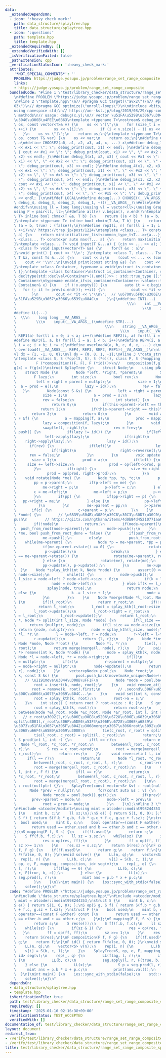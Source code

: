 ```yaml
---
data:
  _extendedDependsOn:
  - icon: ':heavy_check_mark:'
    path: data_structure/splaytree.hpp
    title: data_structure/splaytree.hpp
  - icon: ':question:'
    path: template.hpp
    title: template.hpp
  _extendedRequiredBy: []
  _extendedVerifiedWith: []
  _isVerificationFailed: false
  _pathExtension: cpp
  _verificationStatusIcon: ':heavy_check_mark:'
  attributes:
    '*NOT_SPECIAL_COMMENTS*': ''
    PROBLEM: https://judge.yosupo.jp/problem/range_set_range_composite
    links:
    - https://judge.yosupo.jp/problem/range_set_range_composite
  bundledCode: "#line 1 \"test/library_checker/data_structure/range_set_range_composite_splay.test.cpp\"\
    \n#define PROBLEM \"https://judge.yosupo.jp/problem/range_set_range_composite\"\
    \n#line 2 \"template.hpp\"\n// #pragma GCC target(\"avx2\")\n// #pragma GCC optimize(\"\
    O3\")\n// #pragma GCC optimize(\"unroll-loops\")\n\n#include <bits/stdc++.h>\n\
    using namespace std;\n// https://xn--kst.jp/blog/2019/08/29/cpp-comp/\n// debug\
    \ methods\n// usage: debug(x,y);\n// vector \u51FA\u529B\u3067\u304D\u308B\u3088\
    \u3046\u306B\u4FEE\u6B63\ntemplate <typename T>\nostream& debug_print(ostream&\
    \ os, const vector<T>& v) {\n    os << \"[\";\n    for (size_t i = 0; i < v.size();\
    \ ++i) {\n        os << v[i];\n        if (i < v.size() - 1) os << \", \";\n \
    \   }\n    os << \"]\";\n    return os;\n}\ntemplate <typename T>\nostream& debug_print(ostream&\
    \ os, const T& var) {\n    os << var;\n    return os;\n}\n#define CHOOSE(a) CHOOSE2\
    \ a\n#define CHOOSE2(a0, a1, a2, a3, a4, x, ...) x\n#define debug_1(x1) { cout\
    \ << #x1 << \": \"; debug_print(cout, x1) << endl; }\n#define debug_2(x1, x2)\
    \ { cout << #x1 << \": \"; debug_print(cout, x1) << \", \" << #x2 << \": \"; debug_print(cout,\
    \ x2) << endl; }\n#define debug_3(x1, x2, x3) { cout << #x1 << \": \"; debug_print(cout,\
    \ x1) << \", \" << #x2 << \": \"; debug_print(cout, x2) << \", \" << #x3 << \"\
    : \"; debug_print(cout, x3) << endl; }\n#define debug_4(x1, x2, x3, x4) { cout\
    \ << #x1 << \": \"; debug_print(cout, x1) << \", \" << #x2 << \": \"; debug_print(cout,\
    \ x2) << \", \" << #x3 << \": \"; debug_print(cout, x3) << \", \" << #x4 << \"\
    : \"; debug_print(cout, x4) << endl; }\n#define debug_5(x1, x2, x3, x4, x5) {\
    \ cout << #x1 << \": \"; debug_print(cout, x1) << \", \" << #x2 << \": \"; debug_print(cout,\
    \ x2) << \", \" << #x3 << \": \"; debug_print(cout, x3) << \", \" << #x4 << \"\
    : \"; debug_print(cout, x4) << \", \" << #x5 << \": \"; debug_print(cout, x5)\
    \ << endl; }\n\n#ifdef LOCAL\n#define debug(...) CHOOSE((__VA_ARGS__, debug_5,\
    \ debug_4, debug_3, debug_2, debug_1, ~))(__VA_ARGS__)\n#else\n#define debug(...)\n\
    #endif\n\nusing ll = long long;\nusing vl = vector<ll>;\nusing Graph = vector<vector<ll>>;\n\
    using P = pair<ll, ll>;\n#define all(v) v.begin(), v.end()\ntemplate <typename\
    \ T> inline bool chmax(T &a, T b) {\n    return ((a < b) ? (a = b, true) : (false));\n\
    }\ntemplate <typename T> inline bool chmin(T &a, T b) {\n    return ((a > b) ?\
    \ (a = b, true) : (false));\n}\n#define rep1(i, n) for(ll i = 1; i <= ((ll)n);\
    \ ++i)\n// https://trap.jp/post/1224/\ntemplate <class... T> constexpr auto min(T...\
    \ a) {\n    return min(initializer_list<common_type_t<T...>>{a...});\n}\ntemplate\
    \ <class... T> constexpr auto max(T... a) {\n    return max(initializer_list<common_type_t<T...>>{a...});\n\
    }\ntemplate <class... T> void input(T &...a) { (cin >> ... >> a); }\ntemplate\
    \ <class T> void input(vector<T> &a) {\n    for(T &x : a)\n        cin >> x;\n\
    }\nvoid print() { cout << '\\n'; }\ntemplate <class T, class... Ts> void print(const\
    \ T &a, const Ts &...b) {\n    cout << a;\n    (cout << ... << (cout << ' ', b));\n\
    \    cout << '\\n';\n}\nvoid print(const string &s) {\n    cout << s << '\\n';\n\
    }\ntemplate <class Container, typename = void>\nstruct is_container : std::false_type\
    \ {};\ntemplate <class Container>\nstruct is_container<Container, std::void_t<decltype(std::declval<Container>().begin()),\
    \ decltype(std::declval<Container>().end())>> : std::true_type {};\ntemplate <class\
    \ Container>\ntypename enable_if<is_container<Container>::value>::type print(const\
    \ Container& x) {\n    if (!x.empty()) {\n        auto it = x.begin();\n     \
    \   for (; it != prev(x.end()); ++it) {\n            cout << *it << \" \";\n \
    \       }\n        cout << *it << \"\\n\";  // \u6700\u5F8C\u306E\u8981\u7D20\u3092\
    \u51FA\u529B\u3057\u3066\u6539\u884C\n    }\n}\n#define INT(...)             \
    \                                                  \\\n    int __VA_ARGS__;  \
    \                                                         \\\n    input(__VA_ARGS__)\n\
    #define LL(...)                                                              \
    \  \\\n    long long __VA_ARGS__;                                            \
    \         \\\n    input(__VA_ARGS__)\n#define STR(...)                       \
    \                                        \\\n    string __VA_ARGS__;         \
    \                                               \\\n    input(__VA_ARGS__)\n#define\
    \ REP1(a) for(ll i = 0; i < a; i++)\n#define REP2(i, a) for(ll i = 0; i < a; i++)\n\
    #define REP3(i, a, b) for(ll i = a; i < b; i++)\n#define REP4(i, a, b, c) for(ll\
    \ i = a; i < b; i += c)\n#define overload4(a, b, c, d, e, ...) e\n#define rep(...)\
    \ overload4(__VA_ARGS__, REP4, REP3, REP2, REP1)(__VA_ARGS__)\n\nll inf = 3e18;\n\
    vl dx = {1, -1, 0, 0};\nvl dy = {0, 0, 1, -1};\n#line 3 \"data_structure/splaytree.hpp\"\
    \ntemplate <class S, S (*op)(S, S), S (*e)(), class F, S (*mapping)(F, S),\n \
    \         F (*composition)(F, F), F (*id)()>\n//   composition(f,g)(x) = f\u2218\
    g(x) = f(g(x))\nstruct SplayTree {\n    struct Node;\n    using pNode = unique_ptr<Node>;\n\
    \    struct Node {\n        Node *left, *right, *parent;\n        S a, prod;\n\
    \        F lazy;\n        int size;\n        bool rev;\n        Node() {\n   \
    \         left = right = parent = nullptr;\n            size = 1;\n          \
    \  a = prod = e();\n            lazy = id();\n            rev = false;\n     \
    \   }\n        Node(const S &s) {\n            left = right = parent = nullptr;\n\
    \            size = 1;\n            a = prod = s;\n            lazy = id();\n\
    \            rev = false;\n        }\n        int state() {\n            if(!this->parent)\n\
    \                return 0;\n            if(this->parent->left == this)\n     \
    \           return 1;\n            if(this->parent->right == this)\n         \
    \       return 2;\n            return 0;\n        }\n        void apply(const\
    \ F &f) {\n            a = mapping(f, a);\n            prod = mapping(f, prod);\n\
    \            lazy = composition(f, lazy);\n        }\n        void reverse() {\n\
    \            swap(left, right);\n            rev = !rev;\n        }\n        void\
    \ push() {\n            if(lazy != id()) {\n                if(left)\n       \
    \             left->apply(lazy);\n                if(right)\n                \
    \    right->apply(lazy);\n                lazy = id();\n            }\n      \
    \      if(rev) {\n                if(left)\n                    left->reverse();\n\
    \                if(right)\n                    right->reverse();\n          \
    \      rev = false;\n            }\n        }\n        void update() {\n     \
    \       size = 1;\n            prod = a;\n            if(left) {\n           \
    \     size += left->size;\n                prod = op(left->prod, prod);\n    \
    \        }\n            if(right) {\n                size += right->size;\n  \
    \              prod = op(prod, right->prod);\n            }\n        }\n    };\n\
    \    void rotate(Node *me) {\n        Node *pp, *p, *c;\n        p = me->parent;\n\
    \        pp = p->parent;\n        if(p->left == me) {\n            c = me->right;\n\
    \            me->right = p;\n            p->left = c;\n        } else {\n    \
    \        c = me->left;\n            me->left = p;\n            p->right = c;\n\
    \        }\n        if(pp) {\n            if(pp->right == p) {\n             \
    \   pp->right = me;\n            } else {\n                pp->left = me;\n  \
    \          }\n        }\n        me->parent = pp;\n        p->parent = me;\n \
    \       if(c) {\n            c->parent = p;\n        }\n    }\n    void push_from_root(Node\
    \ *node) {\n        // \u6839\u304B\u3089\u30C8\u30C3\u30D7\u30C0\u30A6\u30F3\u306B\
    push\n        // https://qiita.com/ngtkana/items/4d0b84d45210771aa074#32-%E3%81%99%E3%81%B9%E3%81%A6%E3%83%88%E3%83%83%E3%83%97%E3%83%80%E3%82%A6%E3%83%B3%E3%83%95%E3%82%A7%E3%83%BC%E3%82%BA%E3%81%AB-push\n\
    \        if(!node)\n            return;\n        if(node->parent)\n          \
    \  push_from_root(node->parent);\n        node->push();\n    }\n    void splay(Node\
    \ *me, bool push_from_root_done = false) {\n        if(push_from_root_done)\n\
    \            me->push();\n        else\n            push_from_root(me);\n    \
    \    while(me->parent) {\n            Node *p = me->parent, *pp = p->parent;\n\
    \            if(me->parent->state() == 0) {\n                rotate(me);\n   \
    \             p->update();\n                break;\n            } else if(me->state()\
    \ == me->parent->state()) {\n                rotate(me->parent), rotate(me);\n\
    \            } else {\n                rotate(me), rotate(me);\n            }\n\
    \            pp->update(), p->update();\n        }\n        me->update();\n  \
    \  }\n    Node *splay_kth(int k, Node *node) {\n        assert(0 <= k and k <\
    \ node->size);\n        while(1) {\n            node->push();\n            int\
    \ l_size = node->left ? node->left->size : 0;\n            if(k < l_size) {\n\
    \                node = node->left;\n            } else if(k == l_size) {\n  \
    \              splay(node, true);\n                return node;\n            }\
    \ else {\n                k -= l_size + 1;\n                node = node->right;\n\
    \            }\n        }\n    }\n    Node *merge(Node *l_root, Node *r_root)\
    \ {\n        if(!l_root)\n            return r_root;\n        if(!r_root)\n  \
    \          return l_root;\n        l_root = splay_kth(l_root->size - 1, l_root);\n\
    \        l_root->update();\n        l_root->right = r_root;\n        r_root->parent\
    \ = l_root;\n        l_root->update();\n        return l_root;\n    }\n    pair<Node\
    \ *, Node *> split(int l_size, Node *node) {\n        if(l_size == 0)\n      \
    \      return {nullptr, node};\n        if(l_size == node->size)\n           \
    \ return {node, nullptr};\n        node = splay_kth(l_size, node);\n        Node\
    \ *l, *r;\n        l = node->left, r = node;\n        r->left = l->parent = nullptr;\n\
    \        r->update();\n        return {l, r};\n    }\n    Node *insert(int k,\
    \ Node *node, Node *root) {\n        Node *l, *r;\n        tie(l, r) = split(k,\
    \ root);\n        return merge(merge(l, node), r);\n    }\n    pair<Node *, Node\
    \ *> remove(int k, Node *node) {\n        node = splay_kth(k, node);\n       \
    \ Node *l = node->left, *r = node->right;\n        if(l)\n            l->parent\
    \ = nullptr;\n        if(r)\n            r->parent = nullptr;\n        node->left\
    \ = node->right = nullptr;\n        node->update();\n        return {merge(l,\
    \ r), node};\n    }\n    vector<pNode> pool;\n    Node *root;\n    void insert_at(int\
    \ k, const S &s) {\n        pool.push_back(move(make_unique<Node>(s)));\n    \
    \    // \u2191move\u3044\u308B\uFF1F\n        Node *node = pool.back().get();\n\
    \        root = insert(k, node, root);\n    }\n    void remove_at(int k) {\n \
    \       root = remove(k, root).first;\n        // .second\u306F\u653E\u7F6E\u3055\
    \u308C\u3066\u307E\u3059\u304C...\n    }\n    void set(int k, const S &s) {\n\
    \        root = splay_kth(k, root);\n        root->a = s;\n        root->update();\n\
    \    }\n    int size() { return root ? root->size : 0; }\n    S get(int k) {\n\
    \        root = splay_kth(k, root);\n        return root->a;\n    }\n    void\
    \ between(Node *&l_root, Node *&c_root, Node *&r_root, int l, int r) {\n     \
    \   // c_root\u3092[l,r)\u306E\u90E8\u5206\u6728\u306E\u6839\u3068\u3057\u3066\
    split\u3001l,r_root\u306F\u5DE6\u53F3\u306E\u6728\u306E\u6839\n        // \u547C\
    \u3073\u51FA\u3057\u305F\u3042\u3068merge\u3057\u3066root\u3092\u304D\u3061\u3093\
    \u3068\u66F4\u65B0\u3059\u308B\n        tie(c_root, r_root) = split(r, root);\n\
    \        tie(l_root, c_root) = split(l, c_root);\n        return;\n    }\n   \
    \ S prod(int l, int r) {\n        if(l == r)\n            return e();\n      \
    \  Node *l_root, *c_root, *r_root;\n        between(l_root, c_root, r_root, l,\
    \ r);\n        S res = c_root->prod;\n        root = merge(merge(l_root, c_root),\
    \ r_root);\n        return res;\n    }\n    void reverse(int l, int r) {\n   \
    \     if(l == r)\n            return;\n        Node *l_root, *c_root, *r_root;\n\
    \        between(l_root, c_root, r_root, l, r);\n        c_root->reverse();\n\
    \        root = merge(merge(l_root, c_root), r_root);\n    }\n    void apply(int\
    \ l, int r, F f) {\n        if(l == r)\n            return;\n        Node *l_root,\
    \ *c_root, *r_root;\n        between(l_root, c_root, r_root, l, r);\n        c_root->apply(f);\n\
    \        root = merge(merge(l_root, c_root), r_root);\n    }\n\n    SplayTree()\
    \ : root(nullptr) {}\n    SplayTree(const vector<S> &v) : root(nullptr) {\n  \
    \      Node *prev = nullptr;\n        for(const auto &s : v) {\n            pool.push_back(move(make_unique<Node>(s)));\n\
    \            Node *node = pool.back().get();\n            if(prev)\n         \
    \       prev->parent = node;\n            node->left = prev;\n            node->update();\n\
    \            root = prev = node;\n        }\n    }\n};\n#line 3 \"test/library_checker/data_structure/range_set_range_composite_splay.test.cpp\"\
    \n#include <atcoder/modint>\nusing mint = atcoder::modint998244353;\nstruct S\
    \ {\n    mint b, c;\n    ll sz;\n};\nS e() { return S(1, 0, 0); };\nS op(S g,\
    \ S f) { return S(f.b * g.b, f.b * g.c + f.c, g.sz + f.sz); }\nstruct F {\n  \
    \  bool used;\n    mint b, c;\n    bool operator==(const F &other) const {\n \
    \       return used == other.used and b == other.b and c == other.c;\n    }\n\
    };\nS mapping(F f, S s) {\n    if(!f.used)\n        return s;\n    S res(e());\n\
    \    S ff(f.b, f.c);\n    ll sz = s.sz;\n    while(sz) {\n        if(sz & 1) {\n\
    \            res = op(res, ff);\n        }\n        ff = op(ff, ff);\n       \
    \ sz >>= 1;\n    }\n    res.sz = s.sz;\n    return S(res);\n}\nF composition(F\
    \ f, F g) {\n    if(!f.used)\n        return g;\n    return f;\n}\nF id() { return\
    \ F(false, 0, 0); }\n\nvoid solve() {\n    LL(n, q);\n    vector<S> v(n);\n  \
    \  rep(i, n) {\n        LL(b, c);\n        v[i] = S(b, c, 1);\n    }\n    SplayTree<S,\
    \ op, e, F, mapping, composition, id> seg(v);\n    rep(_, q) {\n        LL(flag,\
    \ l, r);\n        if(flag == 0) {\n            LL(b, c);\n            seg.apply(l,\
    \ r, F(true, b, c));\n        } else {\n            LL(x);\n            S p =\
    \ seg.prod(l, r);\n            mint ans = p.b * x + p.c;\n            print(ans.val());\n\
    \        }\n    }\n}\nint main() {\n    ios::sync_with_stdio(false);\n    std::cin.tie(nullptr);\n\
    \    solve();\n}\n"
  code: "#define PROBLEM \"https://judge.yosupo.jp/problem/range_set_range_composite\"\
    \n#include \"data_structure/splaytree.hpp\"\n#include <atcoder/modint>\nusing\
    \ mint = atcoder::modint998244353;\nstruct S {\n    mint b, c;\n    ll sz;\n};\n\
    S e() { return S(1, 0, 0); };\nS op(S g, S f) { return S(f.b * g.b, f.b * g.c\
    \ + f.c, g.sz + f.sz); }\nstruct F {\n    bool used;\n    mint b, c;\n    bool\
    \ operator==(const F &other) const {\n        return used == other.used and b\
    \ == other.b and c == other.c;\n    }\n};\nS mapping(F f, S s) {\n    if(!f.used)\n\
    \        return s;\n    S res(e());\n    S ff(f.b, f.c);\n    ll sz = s.sz;\n\
    \    while(sz) {\n        if(sz & 1) {\n            res = op(res, ff);\n     \
    \   }\n        ff = op(ff, ff);\n        sz >>= 1;\n    }\n    res.sz = s.sz;\n\
    \    return S(res);\n}\nF composition(F f, F g) {\n    if(!f.used)\n        return\
    \ g;\n    return f;\n}\nF id() { return F(false, 0, 0); }\n\nvoid solve() {\n\
    \    LL(n, q);\n    vector<S> v(n);\n    rep(i, n) {\n        LL(b, c);\n    \
    \    v[i] = S(b, c, 1);\n    }\n    SplayTree<S, op, e, F, mapping, composition,\
    \ id> seg(v);\n    rep(_, q) {\n        LL(flag, l, r);\n        if(flag == 0)\
    \ {\n            LL(b, c);\n            seg.apply(l, r, F(true, b, c));\n    \
    \    } else {\n            LL(x);\n            S p = seg.prod(l, r);\n       \
    \     mint ans = p.b * x + p.c;\n            print(ans.val());\n        }\n  \
    \  }\n}\nint main() {\n    ios::sync_with_stdio(false);\n    std::cin.tie(nullptr);\n\
    \    solve();\n}\n"
  dependsOn:
  - data_structure/splaytree.hpp
  - template.hpp
  isVerificationFile: true
  path: test/library_checker/data_structure/range_set_range_composite_splay.test.cpp
  requiredBy: []
  timestamp: '2025-01-16 02:16:38+09:00'
  verificationStatus: TEST_ACCEPTED
  verifiedWith: []
documentation_of: test/library_checker/data_structure/range_set_range_composite_splay.test.cpp
layout: document
redirect_from:
- /verify/test/library_checker/data_structure/range_set_range_composite_splay.test.cpp
- /verify/test/library_checker/data_structure/range_set_range_composite_splay.test.cpp.html
title: test/library_checker/data_structure/range_set_range_composite_splay.test.cpp
---
```

